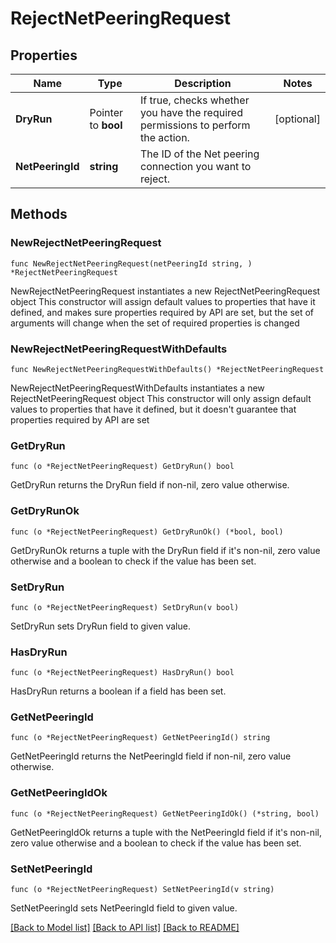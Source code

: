 # RejectNetPeeringRequest

## Properties

Name | Type | Description | Notes
------------ | ------------- | ------------- | -------------
**DryRun** | Pointer to **bool** | If true, checks whether you have the required permissions to perform the action. | [optional] 
**NetPeeringId** | **string** | The ID of the Net peering connection you want to reject. | 

## Methods

### NewRejectNetPeeringRequest

`func NewRejectNetPeeringRequest(netPeeringId string, ) *RejectNetPeeringRequest`

NewRejectNetPeeringRequest instantiates a new RejectNetPeeringRequest object
This constructor will assign default values to properties that have it defined,
and makes sure properties required by API are set, but the set of arguments
will change when the set of required properties is changed

### NewRejectNetPeeringRequestWithDefaults

`func NewRejectNetPeeringRequestWithDefaults() *RejectNetPeeringRequest`

NewRejectNetPeeringRequestWithDefaults instantiates a new RejectNetPeeringRequest object
This constructor will only assign default values to properties that have it defined,
but it doesn't guarantee that properties required by API are set

### GetDryRun

`func (o *RejectNetPeeringRequest) GetDryRun() bool`

GetDryRun returns the DryRun field if non-nil, zero value otherwise.

### GetDryRunOk

`func (o *RejectNetPeeringRequest) GetDryRunOk() (*bool, bool)`

GetDryRunOk returns a tuple with the DryRun field if it's non-nil, zero value otherwise
and a boolean to check if the value has been set.

### SetDryRun

`func (o *RejectNetPeeringRequest) SetDryRun(v bool)`

SetDryRun sets DryRun field to given value.

### HasDryRun

`func (o *RejectNetPeeringRequest) HasDryRun() bool`

HasDryRun returns a boolean if a field has been set.

### GetNetPeeringId

`func (o *RejectNetPeeringRequest) GetNetPeeringId() string`

GetNetPeeringId returns the NetPeeringId field if non-nil, zero value otherwise.

### GetNetPeeringIdOk

`func (o *RejectNetPeeringRequest) GetNetPeeringIdOk() (*string, bool)`

GetNetPeeringIdOk returns a tuple with the NetPeeringId field if it's non-nil, zero value otherwise
and a boolean to check if the value has been set.

### SetNetPeeringId

`func (o *RejectNetPeeringRequest) SetNetPeeringId(v string)`

SetNetPeeringId sets NetPeeringId field to given value.



[[Back to Model list]](../README.md#documentation-for-models) [[Back to API list]](../README.md#documentation-for-api-endpoints) [[Back to README]](../README.md)


